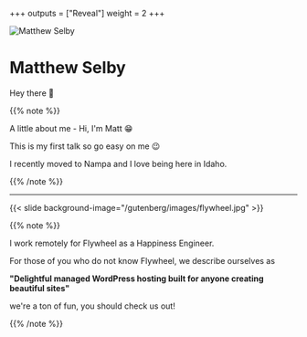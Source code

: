 +++
outputs = ["Reveal"]
weight = 2
+++

![Matthew Selby](/gutenberg/images/matthew-selby.jpg "Matthew Selby")

# Matthew Selby

Hey there 👋

{{% note %}}

A little about me - Hi, I'm Matt 😁

This is my first talk so go easy on me 😉

I recently moved to Nampa and I love being here in Idaho.

{{% /note %}}

---

{{< slide background-image="/gutenberg/images/flywheel.jpg" >}}

{{% note %}}

I work remotely for Flywheel as a Happiness Engineer.

For those of you who do not know Flywheel, we describe ourselves as

**"Delightful managed WordPress hosting built for anyone creating beautiful sites"**

we're a ton of fun, you should check us out!

{{% /note %}}